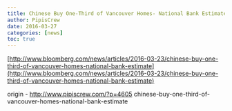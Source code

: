 ```yaml
---
title: Chinese Buy One-Third of Vancouver Homes- National Bank Estimate
author: PipisCrew
date: 2016-03-27
categories: [news]
toc: true
---
```


[http://www.bloomberg.com/news/articles/2016-03-23/chinese-buy-one-third-of-vancouver-homes-national-bank-estimate](http://www.bloomberg.com/news/articles/2016-03-23/chinese-buy-one-third-of-vancouver-homes-national-bank-estimate)

origin - http://www.pipiscrew.com/?p=4605 chinese-buy-one-third-of-vancouver-homes-national-bank-estimate